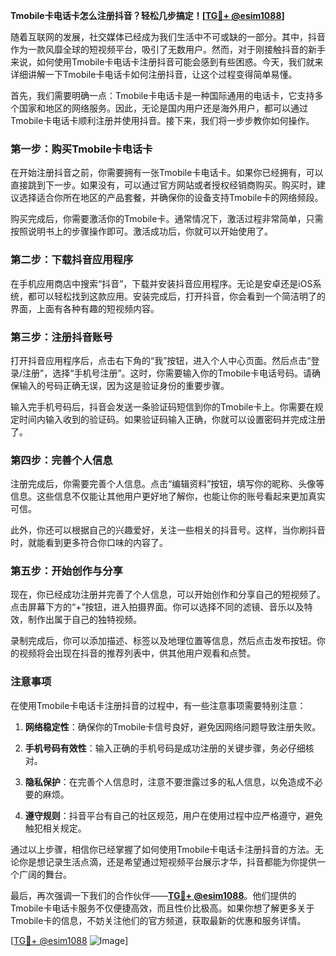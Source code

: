 **Tmobile卡电话卡怎么注册抖音？轻松几步搞定！[[TG💪+ @esim1088](https://t.me/s/esim1088)]**

随着互联网的发展，社交媒体已经成为我们生活中不可或缺的一部分。其中，抖音作为一款风靡全球的短视频平台，吸引了无数用户。然而，对于刚接触抖音的新手来说，如何使用Tmobile卡电话卡注册抖音可能会感到有些困惑。今天，我们就来详细讲解一下Tmobile卡电话卡如何注册抖音，让这个过程变得简单易懂。

首先，我们需要明确一点：Tmobile卡电话卡是一种国际通用的电话卡，它支持多个国家和地区的网络服务。因此，无论是国内用户还是海外用户，都可以通过Tmobile卡电话卡顺利注册并使用抖音。接下来，我们将一步步教你如何操作。

### 第一步：购买Tmobile卡电话卡

在开始注册抖音之前，你需要拥有一张Tmobile卡电话卡。如果你已经拥有，可以直接跳到下一步。如果没有，可以通过官方网站或者授权经销商购买。购买时，建议选择适合你所在地区的产品套餐，并确保你的设备支持Tmobile卡的网络频段。

购买完成后，你需要激活你的Tmobile卡。通常情况下，激活过程非常简单，只需按照说明书上的步骤操作即可。激活成功后，你就可以开始使用了。

### 第二步：下载抖音应用程序

在手机应用商店中搜索“抖音”，下载并安装抖音应用程序。无论是安卓还是iOS系统，都可以轻松找到这款应用。安装完成后，打开抖音，你会看到一个简洁明了的界面，上面有各种有趣的短视频内容。

### 第三步：注册抖音账号

打开抖音应用程序后，点击右下角的“我”按钮，进入个人中心页面。然后点击“登录/注册”，选择“手机号注册”。这时，你需要输入你的Tmobile卡电话号码。请确保输入的号码正确无误，因为这是验证身份的重要步骤。

输入完手机号码后，抖音会发送一条验证码短信到你的Tmobile卡上。你需要在规定时间内输入收到的验证码。如果验证码输入正确，你就可以设置密码并完成注册了。

### 第四步：完善个人信息

注册完成后，你需要完善个人信息。点击“编辑资料”按钮，填写你的昵称、头像等信息。这些信息不仅能让其他用户更好地了解你，也能让你的账号看起来更加真实可信。

此外，你还可以根据自己的兴趣爱好，关注一些相关的抖音号。这样，当你刷抖音时，就能看到更多符合你口味的内容了。

### 第五步：开始创作与分享

现在，你已经成功注册并完善了个人信息，可以开始创作和分享自己的短视频了。点击屏幕下方的“+”按钮，进入拍摄界面。你可以选择不同的滤镜、音乐以及特效，制作出属于自己的独特视频。

录制完成后，你可以添加描述、标签以及地理位置等信息，然后点击发布按钮。你的视频将会出现在抖音的推荐列表中，供其他用户观看和点赞。

### 注意事项

在使用Tmobile卡电话卡注册抖音的过程中，有一些注意事项需要特别注意：

1. **网络稳定性**：确保你的Tmobile卡信号良好，避免因网络问题导致注册失败。
   
2. **手机号码有效性**：输入正确的手机号码是成功注册的关键步骤，务必仔细核对。

3. **隐私保护**：在完善个人信息时，注意不要泄露过多的私人信息，以免造成不必要的麻烦。

4. **遵守规则**：抖音平台有自己的社区规范，用户在使用过程中应严格遵守，避免触犯相关规定。

通过以上步骤，相信你已经掌握了如何使用Tmobile卡电话卡注册抖音的方法。无论你是想记录生活点滴，还是希望通过短视频平台展示才华，抖音都能为你提供一个广阔的舞台。

最后，再次强调一下我们的合作伙伴——**[TG💪+ @esim1088](https://t.me/s/esim1088)**。他们提供的Tmobile卡电话卡服务不仅便捷高效，而且性价比极高。如果你想了解更多关于Tmobile卡的信息，不妨关注他们的官方频道，获取最新的优惠和服务详情。

[[TG💪+ @esim1088](https://t.me/s/esim1088) ![Image](https://i.postimg.cc/4NQfJmqS/Snipaste-2025-05-13-00-14-12.png)]